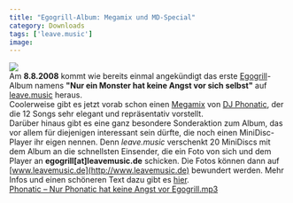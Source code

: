 ```yaml
---
title: "Egogrill-Album: Megamix und MD-Special"
category: Downloads
tags: ['leave.music']
image: 
---
```


![](http://www.leavemusic.de/live/leavemusic/content/artikelbilder/170)  
Am **8.8.2008** kommt wie bereits einmal angekündigt das erste [Egogrill](http://www.myspace.com/egogrill)-Album namens **"Nur ein Monster hat keine Angst vor sich selbst"** auf [leave.music](http://www.leavemusic.de) heraus.  
Coolerweise gibt es jetzt vorab schon einen [Megamix](http://www.leavemusic.de/live/leavemusic/scripts/download_internal.php?file_id=33) von [DJ Phonatic](http://www.myspace.com/phoneeziac), der die 12 Songs sehr elegant und repräsentativ vorstellt.  
Darüber hinaus gibt es eine ganz besondere Sonderaktion zum Album, das vor allem für diejenigen interessant sein dürfte, die noch einen MiniDisc-Player ihr eigen nennen. Denn *leave.music* verschenkt 20 MiniDiscs mit dem Album an die schnellsten Einsender, die ein Foto von sich und dem Player an **egogrill[at]leavemusic.de** schicken. Die Fotos können dann auf [www.leavemusic.de](http://www.leavemusic.de) bewundert werden. Mehr Infos und einen schöneren Text dazu gibt es [hier](http://www.leavemusic.de/live/leavemusic/index.php?content=12&artikel_id=42&menu_left_kind=0).  
[Phonatic – Nur Phonatic hat keine Angst vor Egogrill.mp3](http://www.leavemusic.de/live/leavemusic/scripts/download_internal.php?file_id=33)